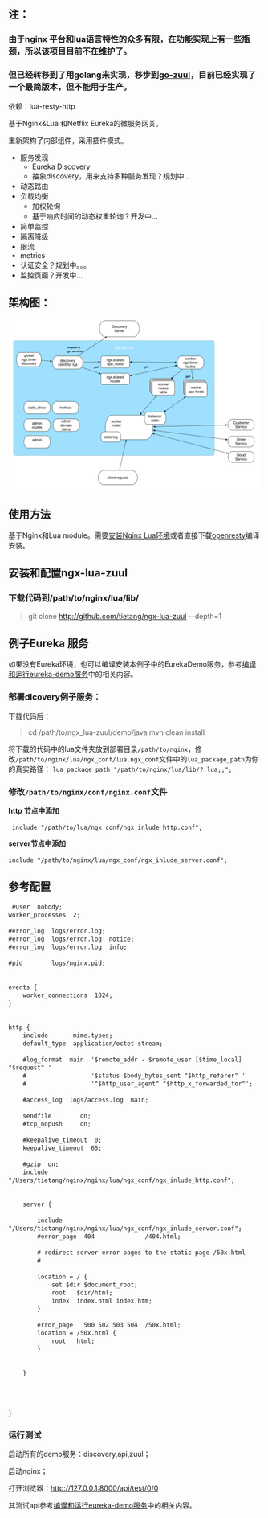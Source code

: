 
## 注：


### 由于nginx 平台和lua语言特性的众多有限，在功能实现上有一些瓶颈，所以该项目目前不在维护了。

### 但已经转移到了用golang来实现，移步到[go-zuul](<https://github.com/tietang/go-zuul>)，目前已经实现了一个最简版本，但不能用于生产。



依赖：lua-resty-http


基于Nginx&Lua 和Netflix Eureka的微服务网关。

重新架构了内部组件，采用插件模式。

- 服务发现
  - Eureka Discovery
  - 抽象discovery，用来支持多种服务发现？规划中...
- 动态路由
- 负载均衡
  - 加权轮询
  - 基于响应时间的动态权重轮询？开发中...
- 简单监控
- 隔离降级
- 限流
- metrics
- 认证安全？规划中。。。
- 监控页面？开发中...
 

 

## 架构图：


![](<doc/arch.png>)





## 使用方法


基于Nginx和Lua module。需要[安装Nginx Lua环境](<http://www.jianshu.com/p/7c320140c6aa>)或者直接下载[openresty](<http://openresty.org/en/download.html>)编译安装。


## 安装和配置ngx-lua-zuul

### 下载代码到/path/to/nginx/lua/lib/
 
> git clone http://github.com/tietang/ngx-lua-zuul --depth=1

## 例子Eureka 服务
如果没有Eureka环境，也可以编译安装本例子中的EurekaDemo服务，参考[编译和运行eureka-demo服务](<run-eureka-demo.md>)中的相关内容。


### 部署dicovery例子服务：

下载代码后：
> cd /path/to/ngx_lua-zuul/demo/java
> mvn clean install



 将下载的代码中的lua文件夹放到部署目录`/path/to/nginx`，修改`/path/to/nginx/lua/ngx_conf/lua.ngx_conf`文件中的`lua_package_path`为你的真实路径：
 ```lua_package_path "/path/to/nginx/lua/lib/?.lua;;";```

### 修改`/path/to/nginx/conf/nginx.conf`文件

**http 节点中添加**

``` include "/path/to/lua/ngx_conf/ngx_inlude_http.conf";```

**server节点中添加**

```include "/path/to/nginx/lua/ngx_conf/ngx_inlude_server.conf";```

## 参考配置

```
 #user  nobody;
worker_processes  2;

#error_log  logs/error.log;
#error_log  logs/error.log  notice;
#error_log  logs/error.log  info;

#pid        logs/nginx.pid;


events {
    worker_connections  1024;
}


http {
    include       mime.types;
    default_type  application/octet-stream;

    #log_format  main  '$remote_addr - $remote_user [$time_local] "$request" '
    #                  '$status $body_bytes_sent "$http_referer" '
    #                  '"$http_user_agent" "$http_x_forwarded_for"';

    #access_log  logs/access.log  main;

    sendfile        on;
    #tcp_nopush     on;

    #keepalive_timeout  0;
    keepalive_timeout  65;

    #gzip  on;
    include "/Users/tietang/nginx/nginx/lua/ngx_conf/ngx_inlude_http.conf";


    server {

        include "/Users/tietang/nginx/nginx/lua/ngx_conf/ngx_inlude_server.conf";
        #error_page  404              /404.html;

        # redirect server error pages to the static page /50x.html
        #

        location = / {
            set $dir $document_root;
            root   $dir/html;
            index  index.html index.htm;
        }

        error_page   500 502 503 504  /50x.html;
        location = /50x.html {
            root   html;
        }

        
    }


   

}

```




### 运行测试

启动所有的demo服务：discovery,api,zuul；

启动nginx；

打开浏览器：http://127.0.0.1:8000/api/test/0/0

其测试api参考[编译和运行eureka-demo服务](<run-eureka-demo.md>)中的相关内容。


